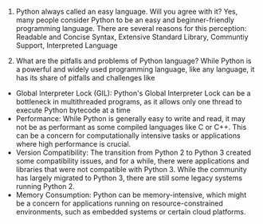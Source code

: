 1. Python always called an easy language. Will you agree with it?
	Yes, many people consider Python to be an easy and beginner-friendly programming language. There are several reasons for this perception:
Readable and Concise Syntax, Extensive Standard Library, Communtiy Support, Interpreted Language

2. What are the pitfalls and problems of Python language?
While Python is a powerful and widely used programming language, like any language, it has its share of pitfalls and challenges like
* Global Interpreter Lock (GIL): Python's Global Interpreter Lock can be a bottleneck in multithreaded programs, as it allows only one thread to execute Python bytecode at a time
* Performance: While Python is generally easy to write and read, it may not be as performant as some compiled languages like C or C++. This can be a concern for computationally intensive tasks or applications where high performance is crucial.
* Version Compatibility: The transition from Python 2 to Python 3 created some compatibility issues, and for a while, there were applications and libraries that were not compatible with Python 3. While the community has largely migrated to Python 3, there are still some legacy systems running Python 2.
* Memory Consumption: Python can be memory-intensive, which might be a concern for applications running on resource-constrained environments, such as embedded systems or certain cloud platforms.


	
